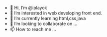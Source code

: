- 👋 Hi, I’m @iplayok
- 👀 I’m interested in web developing front end.
- 🌱 I’m currently learning html,css,java
- 💞️ I’m looking to collaborate on ...
- 📫 How to reach me ...

<!---
iplayok/iplayok is a ✨ special ✨ repository because its `README.md` (this file) appears on your GitHub profile.
You can click the Preview link to take a look at your changes.
--->
